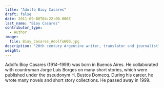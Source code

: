 ```yaml
---
title: "Adolfo Bioy Casares"
draft: false
date: 2011-09-08T04:22:00.000Z
last_name: "Bioy Casares"
contributor_type:
  - Author
image:
  file: Bioy_Casares_Adolfo600.jpg
description: "20th century Argentine writer, translator and journalist"
weight:
---
```


Adolfo Bioy Casares (1914–1999) was born in Buenos Aires. He collaborated with countryman Jorge Luis Borges on many short stories, which were published under the pseudonym H. Bustos Domecq. During his career, he wrote many novels and short story collections. He passed away in 1999.

